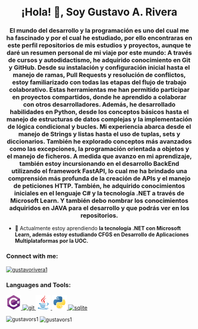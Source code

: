 <h1 align="center">¡Hola! 👋, Soy Gustavo A. Rivera</h1>
<h3 align="center">El mundo del desarrollo y la programación es uno del cual me ha fascinado y por el cual he estudiado, por ello encontraras en este perfil repositorios de mis estudios y proyectos, aunque te daré un resumen personal de mi viaje por este mundo: 
  A través de cursos y autodidactismo, he adquirido conocimiento en Git y GitHub. Desde su instalación y configuración inicial hasta el manejo de ramas, Pull Requests y resolución de conflictos, estoy familiarizado con todas las etapas del flujo de trabajo colaborativo. Estas herramientas me han permitido participar en proyectos compartidos, donde he aprendido a colaborar con otros desarrolladores. Además, he desarrollado habilidades en Python, desde los conceptos básicos hasta el manejo de estructuras de datos complejas y la implementación de lógica condicional y bucles. Mi experiencia abarca desde el manejo de Strings y listas hasta el uso de tuplas, sets y diccionarios. También he explorado conceptos más avanzados como las excepciones, la programación orientada a objetos y el manejo de ficheros. A medida que avanzo en mi aprendizaje, también estoy incursionando en el desarrollo BackEnd utilizando el framework FastAPI, lo cual me ha brindado una comprensión más profunda de la creación de APIs y el manejo de peticiones HTTP. También, he adquirido conocimientos iniciales en el lenguaje C# y la tecnología .NET a través de Microsoft Learn. Y también debo nombrar los conocimientos adquiridos en JAVA para el desarrollo y que podrás ver en los repositorios.</h3>

- 🌱 Actualmente estoy aprendiendo **la tecnología .NET con Microsoft Learn, además estoy estudiando CFGS en Desarrollo de Aplicaciones Multiplataformas por la UOC.**

<h3 align="left">Connect with me:</h3>
<p align="left">
<a href="https://linkedin.com/in/gustavorivera1" target="blank"><img align="center" src="https://raw.githubusercontent.com/rahuldkjain/github-profile-readme-generator/master/src/images/icons/Social/linked-in-alt.svg" alt="gustavorivera1" height="30" width="40" /></a>
</p>

<h3 align="left">Languages and Tools:</h3>
<p align="left"> <a href="https://www.w3schools.com/cs/" target="_blank" rel="noreferrer"> <img src="https://raw.githubusercontent.com/devicons/devicon/master/icons/csharp/csharp-original.svg" alt="csharp" width="40" height="40"/> </a> <a href="https://git-scm.com/" target="_blank" rel="noreferrer"> <img src="https://www.vectorlogo.zone/logos/git-scm/git-scm-icon.svg" alt="git" width="40" height="40"/> </a> <a href="https://www.java.com" target="_blank" rel="noreferrer"> <img src="https://raw.githubusercontent.com/devicons/devicon/master/icons/java/java-original.svg" alt="java" width="40" height="40"/> </a> <a href="https://www.python.org" target="_blank" rel="noreferrer"> <img src="https://raw.githubusercontent.com/devicons/devicon/master/icons/python/python-original.svg" alt="python" width="40" height="40"/> </a> <a href="https://www.sqlite.org/" target="_blank" rel="noreferrer"> <img src="https://www.vectorlogo.zone/logos/sqlite/sqlite-icon.svg" alt="sqlite" width="40" height="40"/> </a> </p>

<p><img align="left" src="https://github-readme-stats.vercel.app/api/top-langs?username=gustavors1&show_icons=true&locale=en&layout=compact" alt="gustavors1" /></p>

<p>&nbsp;<img align="center" src="https://github-readme-stats.vercel.app/api?username=gustavors1&show_icons=true&locale=en" alt="gustavors1" /></p>
